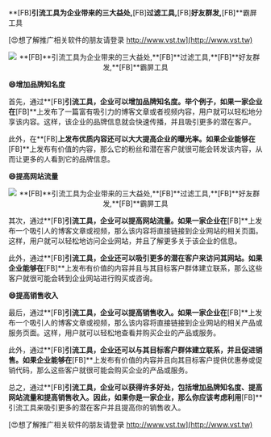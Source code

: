 **[FB]**引流工具为企业带来的三大益处,**[FB]**过滤工具,**[FB]**好友群发,**[FB]**霸屏工具

[😍想了解推广相关软件的朋友请登录 http://www.vst.tw](http://www.vst.tw)

 <center><img src="https://vst.tw/MP4/tuiguang/png/7.png" alt="**[FB]**引流工具为企业带来的三大益处,**[FB]**过滤工具,**[FB]**好友群发,**[FB]**霸屏工具"></center>

**😄增加品牌知名度**

首先，通过**[FB]**引流工具，企业可以增加品牌知名度。举个例子，如果一家企业在**[FB]**上发布了一篇富有吸引力的博客文章或者视频内容，用户就可以轻松地分享该内容。这样，该企业的品牌信息就会快速传播，并且吸引更多的潜在客户。

此外，在**[FB]**上发布优质内容还可以大大提高企业的曝光率。如果企业能够在**[FB]**上发布有价值的内容，那么它的粉丝和潜在客户就很可能会转发该内容，从而让更多的人看到它的品牌信息。

**😄提高网站流量**

 <center><img src="https://vst.tw/MP4/tuiguang/png/6.png" alt="**[FB]**引流工具为企业带来的三大益处,**[FB]**过滤工具,**[FB]**好友群发,**[FB]**霸屏工具"></center>

其次，通过**[FB]**引流工具，企业可以提高网站流量。如果一家企业在**[FB]**上发布一个吸引人的博客文章或视频，那么该内容将直接链接到企业网站的相关页面。这样，用户就可以轻松地访问企业网站，并且了解更多关于该企业的信息。

此外，通过**[FB]**引流工具，企业还可以吸引更多的潜在客户来访问其网站。如果企业能够在**[FB]**上发布有价值的内容并且与其目标客户群体建立联系，那么这些客户就很可能会转到企业网站进行购买或咨询。

**😄提高销售收入**

最后，通过**[FB]**引流工具，企业可以提高销售收入。如果一家企业在**[FB]**上发布一个吸引人的博客文章或视频，那么该内容将直接链接到企业网站的相关产品或服务页面。这样，用户就可以轻松地查看并购买企业的产品或服务。

此外，通过**[FB]**引流工具，企业还可以与其目标客户群体建立联系，并且促进销售。如果企业能够在**[FB]**上发布有价值的内容并且向其目标客户提供优惠券或促销代码，那么这些客户就很可能会购买企业的产品或服务。

总之，通过**[FB]**引流工具，企业可以获得许多好处，包括增加品牌知名度、提高网站流量和提高销售收入。因此，如果你是一家企业，那么你应该考虑利用**[FB]**引流工具来吸引更多的潜在客户并且提高你的销售收入。

[😍想了解推广相关软件的朋友请登录 http://www.vst.tw](http://www.vst.tw)



